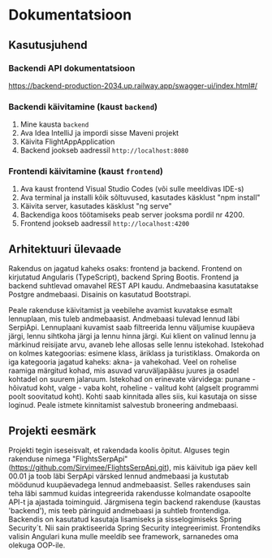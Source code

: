 # Dokumentatsioon

## Kasutusjuhend

### Backendi API dokumentatsioon
https://backend-production-2034.up.railway.app/swagger-ui/index.html#/

### Backendi käivitamine (kaust `backend`)
1. Mine kausta `backend`
2. Ava Idea IntelliJ ja impordi sisse Maveni projekt
3. Käivita FlightAppApplication
4. Backend jookseb aadressil `http://localhost:8080`

### Frontendi käivitamine (kaust `frontend`)
1. Ava kaust frontend Visual Studio Codes (või sulle meeldivas IDE-s)
2. Ava terminal ja installi kõik sõltuvused, kasutades käsklust "npm install"
3. Käivita server, kasutades käsklust "ng serve"
4. Backendiga koos töötamiseks peab server jooksma pordil nr 4200.
5. Frontend jookseb aadressil `http://localhost:4200`

## Arhitektuuri ülevaade
Rakendus on jagatud kaheks osaks: frontend ja backend. 
Frontend on kirjutatud Angularis (TypeScript), backend Spring Bootis. 
Frontend ja backend suhtlevad omavahel REST API kaudu. Andmebaasina kasutatakse Postgre andmebaasi.
Disainis on kasutatud Bootstrapi.

Peale rakenduse käivitamist ja veebilehe avamist kuvatakse esmalt lennuplaan, mis tuleb andmebaasist. Andmebaasi tulevad lennud läbi SerpiApi.
Lennuplaani kuvamist saab filtreerida lennu väljumise kuupäeva järgi, lennu sihtkoha järgi ja lennu hinna järgi.
Kui klient on valinud lennu ja märkinud reisijate arvu, avaneb lehe allosas selle lennu istekohad.
Istekohad on kolmes kategoorias: esimene klass, äriklass ja turistiklass. Omakorda on iga kategooria jagatud kaheks: akna- ja vahekohad.
Veel on rohelise raamiga märgitud kohad, mis asuvad varuväljapääsu juures ja osadel kohtadel on suurem jalaruum.
Istekohad on erinevate värvidega: punane - hõivatud koht, valge - vaba koht, roheline - valitud koht (algselt programmi poolt soovitatud koht).
Kohti saab kinnitada alles siis, kui kasutaja on sisse loginud. Peale istmete kinnitamist salvestub broneering andmebaasi.

## Projekti eesmärk
Projekti tegin iseseisvalt, et rakendada koolis õpitut. 
Alguses tegin rakenduse nimega "FlightsSerpApi" (https://github.com/Sirvimee/FlightsSerpApi.git), mis käivitub iga päev kell 00.01 ja toob läbi SerpApi värsked lennud andmebaasi ja kustutab möödunud kuupäevadega lennud andmebaasist. Selles rakenduses sain teha läbi sammud kuidas integreerida rakendusse kolmandate osapoolte API-t ja ajastada toiminguid.
Järgmisena tegin backend rakenduse (kaustas 'backend'), mis teeb päringuid andmebaasi ja suhtleb frontendiga. Backendis on kasutatud kasutaja lisamiseks ja sisselogimiseks Spring Security´t. Nii sain praktiseerida Spring Security integreerimist.
Frontendiks valisin Angulari kuna mulle meeldib see framework, sarnanedes oma olekuga OOP-ile.
